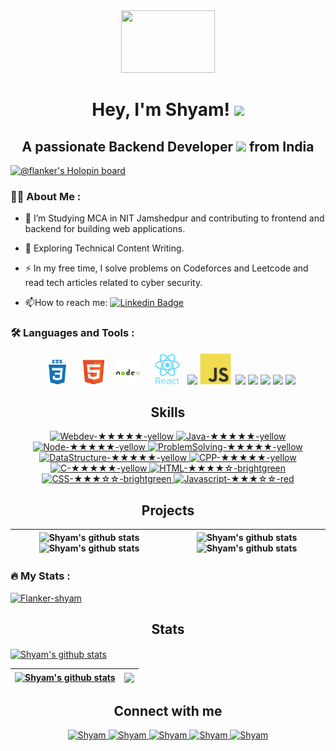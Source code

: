 <div>
  <div id="header" align="center">
<img src="https://media.giphy.com/media/zOvBKUUEERdNm/giphy.gif" width="150" height="100"/>
</div>

<!-- <div id="header" align="center">
  <img src="https://media.giphy.com/media/M9gbBd9nbDrOTu1Mqx/giphy.gif" width="100"/>
</div> -->

<h1 align="center">
  Hey, I'm Shyam!
  <img src="https://media.giphy.com/media/hvRJCLFzcasrR4ia7z/giphy.gif" width="30px"/>
  </h1>
<!--  - : [![@flanker's Holopin board](https://holopin.me/flanker)](https://holopin.io/@flanker) -->
 
<h2 align="center">A passionate Backend Developer <img src="https://media.giphy.com/media/WUlplcMpOCEmTGBtBW/giphy.gif" width="60"> from India</h2>
   <a href = "https://holopin.io/@flanker"><img src="https://holopin.me/flanker" alt="@flanker's Holopin board"/></a>
<!--   <div align="center">
    <img src="https://media.giphy.com/media/L8K62iTDkzGX6/giphy.gif" width="600" height="300"/>
  </div> -->
  <!-- --------------------------------------------------------------------------------------------------------------------------------------- -->
<!-- <div data-iframe-width="150" data-iframe-height="270" data-share-badge-id="d98d84b6-0262-497e-85f1-a9fb4852c8a5" data-share-badge-host="https://www.credly.com"></div><script type="text/javascript" async src="//cdn.credly.com/assets/utilities/embed.js"></script> -->

### :technologist: About Me :
  
- :telescope: I’m Studying MCA in NIT Jamshedpur and contributing to frontend and backend for building web applications.

- :seedling: Exploring Technical Content Writing.

- :zap: In my free time, I solve problems on Codeforces and Leetcode and read tech articles related to cyber security.

- :mailbox:How to reach me: [![Linkedin Badge](https://img.shields.io/badge/LinkedIn-blue?style=flat-square&logo=linkedin&logoColor=white)](https://www.linkedin.com/in/shyam-sunder19/)
  
<!-- --------------------------------------------------------------------------------------------------------------------------------------- -->


### :hammer_and_wrench: Languages and Tools :
<p align="center">
<code> <img src="https://github.com/devicons/devicon/blob/master/icons/css3/css3-plain-wordmark.svg"  title="CSS3" alt="CSS" width="40" height="40"/>&nbsp;</code> <code> <img src="https://github.com/devicons/devicon/blob/master/icons/html5/html5-original.svg" title="HTML5" alt="HTML" width="40" height="40"/>&nbsp; <img src="https://github.com/devicons/devicon/blob/master/icons/nodejs/nodejs-original-wordmark.svg" title="NodeJS" alt="NodeJS" width="40" height="40"/>&nbsp;</code> <code> <img src="https://github.com/devicons/devicon/blob/master/icons/react/react-original-wordmark.svg" title="React" alt="React" width="50" height="50"/>&nbsp;</code><code><img height="50" src="https://freepngimg.com/download/java/5-2-java-png-clipart.png"></code>
<code><img src="https://github.com/devicons/devicon/blob/master/icons/javascript/javascript-original.svg" title="JavaScript" alt="JavaScript" width="50" height="50"/>&nbsp;</code><code><img height="50" src="https://www.vectorlogo.zone/logos/git-scm/git-scm-icon.svg"></code>
<code><img height="50" src="https://www.vectorlogo.zone/logos/firebase/firebase-icon.svg"></code>
<code><img height="50" src="https://upload.wikimedia.org/wikipedia/commons/1/18/ISO_C%2B%2B_Logo.svg"></code>
<code><img height="50" src="https://e7.pngegg.com/pngimages/724/306/png-clipart-c-logo-c-programming-language-icon-letter-c-blue-logo.png"></code>
<code><img height="50" src="https://cdn.imgbin.com/21/11/12/imgbin-mysql-logo-database-join-portable-network-graphics-table-fYjBwJzJKBWt9RtriTD0EiXZU.jpg">
</code>
</p>

 <h2 align="center">Skills</h2>

<p align="center">
  <a href="https://img.shields.io/badge/Webdev-★★★★★★-yellow">
   <img alt="Webdev-★★★★★-yellow" src="https://img.shields.io/badge/Webdev-★★★★★-yellow" />
  </a>
  <a href="https://img.shields.io/badge/Java-★★★★★★-yellow">
   <img alt="Java-★★★★★-yellow" src="https://img.shields.io/badge/Java-★★★★★-yellow" />
  </a>
  <a href="https://img.shields.io/badge/Node-★★★★★★-yellow">
   <img alt="Node-★★★★★-yellow" src="https://img.shields.io/badge/Node-★★★★★-yellow" />
  </a>
  <a href="https://img.shields.io/badge/ProblemSolving-★★★★★★-yellow">
   <img alt="ProblemSolving-★★★★★-yellow" src="https://img.shields.io/badge/ProblemSolving-★★★★★-yellow" />
  </a>
  <a href="https://img.shields.io/badge/DataStructure-★★★★★-yellow">
   <img alt="DataStructure-★★★★★-yellow" src="https://img.shields.io/badge/DataStructure-★★★★★-yellow" />
  </a>
  <a href="https://img.shields.io/badge/CPP-★★★★★-yellow">
   <img alt="CPP-★★★★★-yellow" src="https://img.shields.io/badge/CPP-★★★★★-yellow" />
  </a>
  <a href="https://img.shields.io/badge/C-★★★★★-yellow">
   <img alt="C-★★★★★-yellow" src="https://img.shields.io/badge/C-★★★★★-yellow" />
  </a>
  <a href="https://img.shields.io/badge/HTML-★★★★☆-brightgreen">
   <img alt="HTML-★★★★☆-brightgreen" src="https://img.shields.io/badge/HTML-★★★★☆-brightgreen" />
  </a>
  <a href="https://img.shields.io/badge/CSS-★★★☆☆-brightgreen">
   <img alt="CSS-★★★☆☆-brightgreen" src="https://img.shields.io/badge/CSS-★★★☆☆-brightgreen" />
  </a>
  <a href="https://img.shields.io/badge/Javascript-★★★☆☆-red">
   <img alt="Javascript-★★★☆☆-red" src="https://img.shields.io/badge/Javascript-★★★☆☆-red" />
   </a>
</p>
  
  <!-- --------------------------------------------------------------------------------------------------------------------------------------- -->   

<h2 align="center">Projects</h2>

| ![Shyam's github stats](https://github-readme-stats.vercel.app/api/pin/?username=Flanker-shyam&repo=moviesAPI&cache_seconds=86400&theme=vision-friendly-dark) ![Shyam's github stats](https://github-readme-stats.vercel.app/api/pin/?username=Flanker-shyam&repo=login_Backend&cache_seconds=86400&theme=vision-friendly-dark) | ![Shyam's github stats](https://github-readme-stats.vercel.app/api/pin/?username=Flanker-shyam&repo=quotebook&cache_seconds=86400&theme=vision-friendly-dark) ![Shyam's github stats](https://github-readme-stats.vercel.app/api/pin/?username=Flanker-shyam&repo=emojipedia&cache_seconds=86400&theme=vision-friendly-dark) | 
| ------------- | ------------- |

<!-- --------------------------------------------------------------------------------------------------------------------------------------- -->

### :fire: My Stats :

<p align="left"> <a href="https://github.com/ryo-ma/github-profile-trophy"><img src="https://github-profile-trophy.vercel.app/?username=Flanker-shyam" alt="Flanker-shyam" /></a> </p>

 <h2 align="center">Stats</h2>
  <a href="https://streak-stats.demolab.com/?user=Flanker-shyam"><img align="center" src="https://streak-stats.demolab.com/?user=Flanker-shyam&theme=highcontrast" alt="Shyam's github stats" /></a>

| <a href="https://github.com/Flanker-shyam/github-readme-stats"><img align="center" src="https://github-readme-stats.vercel.app/api?username=Flanker-shyam&count_private=true&theme=react&show_icons=true" alt="Shyam's github stats" /></a> | <a href="https://github.com/Flanker-shyam/github-readme-stats"><img align="center" src="https://github-readme-stats.vercel.app/api/top-langs/?username=Flanker-shyam&layout=compact&theme=react" /></a> |
| ------------- | ------------- |

<!-- --------------------------------------------------------------------------------------------------------------------------------------- -->

<!--### :writing_hand: Blog Posts : -->
  <!-- BLOG-POST-LIST:START -->
<!-- BLOG-POST-LIST:END -->
    
<!-- <div id="badges" align="center">
  <a href="https://www.linkedin.com/in/shyam-sunder19/">
    <img src="https://img.shields.io/badge/LinkedIn-blue?style=for-the-badge&logo=linkedin&logoColor=white" alt="LinkedIn Badge"/>
  </a>
  <a href="https://www.instagram.com/shyam_prajapati19/">
    <img src="https://img.shields.io/badge/Instagram-red?style=for-the-badge&logo=instagram&logoColor=white" alt="Instagram Badge"/>
  </a>
  <a href="https://twitter.com/Flanker1916">
    <img src="https://img.shields.io/badge/Twitter-blue?style=for-the-badge&logo=twitter&logoColor=white" alt="Twitter Badge"/>
  </a>
   <a href="mailto:shyamp665@gmail.com">
   <img alt="Shyam" src="https://img.shields.io/badge/-coding.shyam-pink?style=for-the-badge&logo=Gmail&logoColor=white&link=mailto:shyam6653@gmail.com" />
 </a>
   <a href="https://github.com/Flanker-shyam">
   <img alt="Shyam" src="https://img.shields.io/github/followers/Flanker-shyam?label=follow&style=social" />
 </a>   
</div>

  <div align="center">
<img src="https://komarev.com/ghpvc/?username=Flanker-shyam&style=flat-square&color=blue" alt=""/>
  </div> -->

  <h2 align="center">Connect with me</h2>

<p align="center">
  
 <a href="https://linkedin.com/in/Flanker-shyam">
   <img alt="Shyam" src="https://img.shields.io/badge/-Shyam-blue?style=flat-square&logo=Linkedin&logoColor=white&link=https://linkedin.com/in/Flanker-shyam/" />
 </a>
  
 <a href="https://dev.to/flankershyam">
   <img alt="Shyam" src="https://img.shields.io/badge/-Shyam-black?style=flat-square&logo=Dev&logoColor=white&link=https://dev.to/flankershyam" />
 </a>
  
 <a href="https://www.instagram.com/shyam_prajapati19">
   <img alt="Shyam" src="https://img.shields.io/badge/-Shyam-red?style=flat-square&logo=Instagram&logoColor=white&link=https://www.instagram.com/shyam_prajapati19/" />
 </a>

 </a>
 <a href="mailto:shyamp665@gmail.com">
   <img alt="Shyam" src="https://img.shields.io/badge/-shyam-pink?style=flat-square&logo=Gmail&logoColor=white&link=mailto:shyamp665@gmail.com" />
 </a>
 
<!--  <a href="https://kt-shashi.github.io/">
   <img alt="Shashi" src="https://img.shields.io/badge/-WebsiteShashi-olive?style=flat-square&logo=Website&logoColor=white&link=https://kt-shashi.github.io" />
 </a> -->
 
 <a href="https://github.com/Flanker-shyam">
   <img alt="Shyam" src="https://img.shields.io/github/followers/Flanker-shyam?label=follow&style=social" />
 </a>   
 
</p>

<!-- --------------------------------------------------------------------------------------------------------------------------------------- -->
